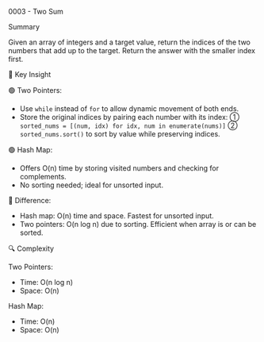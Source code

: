 0003 - Two Sum

Summary

Given an array of integers and a target value, return the indices of the two numbers that add up to the target. Return the answer with the smaller index first.

🧠 Key Insight

🟢 Two Pointers:
- Use `while` instead of `for` to allow dynamic movement of both ends.
- Store the original indices by pairing each number with its index:
  ① `sorted_nums = [(num, idx) for idx, num in enumerate(nums)]`
  ② `sorted_nums.sort()` to sort by value while preserving indices.

🟢 Hash Map:
- Offers O(n) time by storing visited numbers and checking for complements.
- No sorting needed; ideal for unsorted input.

🔁 Difference:
- Hash map: O(n) time and space. Fastest for unsorted input.
- Two pointers: O(n log n) due to sorting. Efficient when array is or can be sorted.

🔍 Complexity

Two Pointers:
- Time: O(n log n)
- Space: O(n)

Hash Map:
- Time: O(n)
- Space: O(n)
